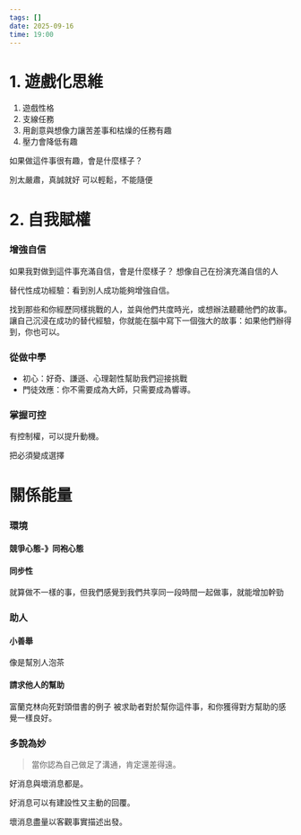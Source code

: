 ```yaml
---
tags: []
date: 2025-09-16
time: 19:00
---
```

# 1. 遊戲化思維

1. 遊戲性格
2. 支線任務
3. 用創意與想像力讓苦差事和枯燥的任務有趣
4. 壓力會降低有趣

如果做這件事很有趣，會是什麼樣子？

別太嚴肅，真誠就好
可以輕鬆，不能隨便

# 2. 自我賦權

### 增強自信

如果我對做到這件事充滿自信，會是什麼樣子？
想像自己在扮演充滿自信的人


替代性成功經驗：看到別人成功能夠增強自信。

找到那些和你經歷同樣挑戰的人，並與他們共度時光，或想辦法聽聽他們的故事。讓自己沉浸在成功的替代經驗，你就能在腦中寫下一個強大的故事：如果他們辦得到，你也可以。

### 從做中學

- 初心：好奇、謙遜、心理韌性幫助我們迎接挑戰
- 門徒效應：你不需要成為大師，只需要成為響導。

### 掌握可控

有控制權，可以提升動機。

把必須變成選擇

# 關係能量

### 環境
#### 競爭心態-》同袍心態

#### 同步性
就算做不一樣的事，但我們感覺到我們共享同一段時間一起做事，就能增加幹勁

### 助人
#### 小善舉
像是幫別人泡茶

#### 請求他人的幫助
富蘭克林向死對頭借書的例子
被求助者對於幫你這件事，和你獲得對方幫助的感覺一樣良好。

### 多說為妙

> 當你認為自己做足了溝通，肯定還差得遠。

好消息與壞消息都是。

好消息可以有建設性又主動的回覆。

壞消息盡量以客觀事實描述出發。